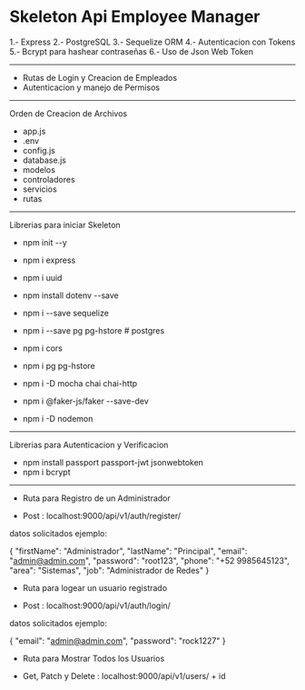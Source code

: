 # Skeleton Api Employee Manager #

1.- Express
2.- PostgreSQL
3.- Sequelize ORM
4.- Autenticacion con Tokens
5.- Bcrypt para hashear contraseñas
6.- Uso de Json Web Token

--- --- --- --- --- --- --- --- --- ---

- Rutas de Login y Creacion de Empleados
- Autenticacion y manejo de Permisos

--- --- --- --- --- --- --- --- --- ---

Orden de Creacion de Archivos

- app.js
- .env
- config.js
- database.js
- modelos
- controladores
- servicios
- rutas

--- --- --- --- --- --- --- --- --- ---

Librerias para iniciar Skeleton

- npm init --y
- npm i express
- npm i uuid
- npm install dotenv --save
- npm i --save sequelize
- npm i --save pg pg-hstore # postgres
- npm i cors
- npm i pg pg-hstore
- npm i -D mocha chai chai-http
- npm i @faker-js/faker --save-dev

- npm i -D nodemon

--- --- --- --- --- --- --- --- --- ---

Librerias para Autenticacion y Verificacion

- npm install passport passport-jwt jsonwebtoken
- npm i bcrypt

--- --- --- --- --- --- --- --- --- ---

- Ruta para Registro de un Administrador

- Post : localhost:9000/api/v1/auth/register/ 

datos solicitados ejemplo:

{
    "firstName": "Administrador",
    "lastName": "Principal",
    "email": "admin@admin.com",
    "password": "root123",
    "phone": "+52 9985645123",
    "area": "Sistemas",
    "job": "Administrador de Redes"
}

- Ruta para logear un usuario registrado

- Post : localhost:9000/api/v1/auth/login/

datos solicitados ejemplo:

{
  "email": "admin@admin.com",
  "password": "rock1227"
}

- Ruta para Mostrar Todos los Usuarios

- Get, Patch y Delete : localhost:9000/api/v1/users/ + id


